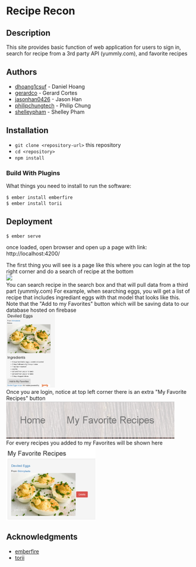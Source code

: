 # Recipe Recon

## Description

This site provides basic function of web application for users to sign in, search for recipe from a 3rd party API (yummly.com), and favorite recipes

## Authors

* [dhoang1csuf](https://github.com/dhoang1csuf) - Daniel Hoang
* [gerardco](https://github.com/gerardco) - Gerard Cortes
* [jasonhan0426](https://github.com/jasonhan0426) - Jason Han
* [philipchungtech](https://github.com/philipchungtech) - Philip Chung
* [shelleypham](https://github.com/shelleypham) - Shelley Pham

## Installation

* `git clone <repository-url>` this repository
* `cd <repository>`
* `npm install`

### Build With Plugins

What things you need to install to run the software:

```
$ ember install emberfire
$ ember install torii
```

## Deployment

```
$ ember serve
```

once loaded, open browser and open up a page with link: http://localhost:4200/

The first thing you will see is a page like this where you can login at the top right corner and do a search of recipe at the bottom
<br>
<img height="400" src="https://github.com/cpsc473p2g/documentation/blob/master/home.PNG">
<br>
You can search recipe in the search box and that will pull data from a third part (yummly.com)
For example, when searching eggs, you will get a list of recipe that includes ingrediant eggs with that model that looks like this.
Note that the "Add to my Favorites" button which will be saving data to our database hosted on firebase
<br>
<img height="200" src="https://github.com/cpsc473p2g/documentation/blob/master/egg.PNG">
<br>
Once you are login, notice at top left corner there is an extra "My Favorite Recipes" button
<br>
<img height="100" src="https://github.com/cpsc473p2g/documentation/blob/master/favorite.PNG">
<br>
For every recipes you added to my Favorites will be shown here
<br>
<img height="200" src="https://github.com/cpsc473p2g/documentation/blob/master/MyFavorite.PNG">
<br>

## Acknowledgments

* [emberfire](https://github.com/firebase/emberfire)
* [torii](https://github.com/Vestorly/torii)

